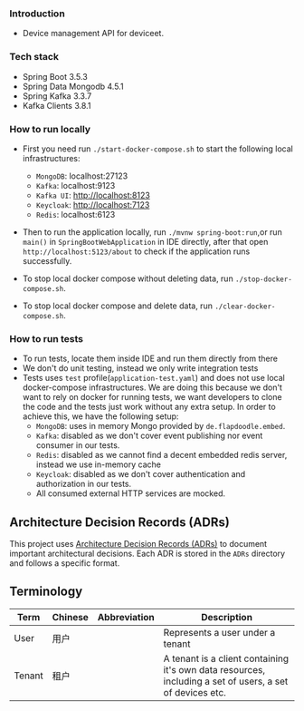 ### Introduction

- Device management API for deviceet.

### Tech stack

- Spring Boot 3.5.3
- Spring Data Mongodb 4.5.1
- Spring Kafka 3.3.7
- Kafka Clients 3.8.1

### How to run locally

- First you need run `./start-docker-compose.sh` to start the following local infrastructures:
    - `MongoDB`: localhost:27123
    - `Kafka`: localhost:9123
    - `Kafka UI`: [http://localhost:8123](http://localhost:8123)
    - `Keycloak`: [http://localhost:7123](http://localhost:7123)
    - `Redis`: localhost:6123

- Then to run the application locally, run `./mvnw spring-boot:run`,or run `main()` in `SpringBootWebApplication` in IDE
  directly, after that open
  `http://localhost:5123/about` to check if the application runs successfully.
- To stop local docker compose without deleting data, run `./stop-docker-compose.sh`.
- To stop local docker compose and delete data, run `./clear-docker-compose.sh`.

### How to run tests

- To run tests, locate them inside IDE and run them directly from there
- We don't do unit testing, instead we only write integration tests
- Tests uses `test` profile(`application-test.yaml`) and does not use local docker-compose infrastructures. We are doing
  this because we don't want to rely on docker for running tests, we want developers to clone the code and the tests
  just work without any extra setup. In order to achieve this, we have the following setup:
    - `MongoDB`: uses in memory Mongo provided by `de.flapdoodle.embed`.
    - `Kafka`: disabled as we don't cover event publishing nor event consumer in our tests.
    - `Redis`: disabled as we cannot find a decent embedded redis server, instead we use in-memory cache
    - `Keycloak`: disabled as we don't cover authentication and authorization in our tests.
    - All consumed external HTTP services are mocked.

## Architecture Decision Records (ADRs)

This project uses [Architecture Decision Records (ADRs)](https://adr.github.io/) to document important architectural
decisions. Each ADR is stored in the `ADRs` directory and follows a specific format.

## Terminology

| Term   | Chinese | Abbreviation | Description                                                                                              |
|--------|---------|--------------|----------------------------------------------------------------------------------------------------------|
| User   | 用户      |              | Represents a user under a tenant                                                                         |
| Tenant | 租户      |              | A tenant is a client containing it's own data resources, including a set of users, a set of devices etc. |